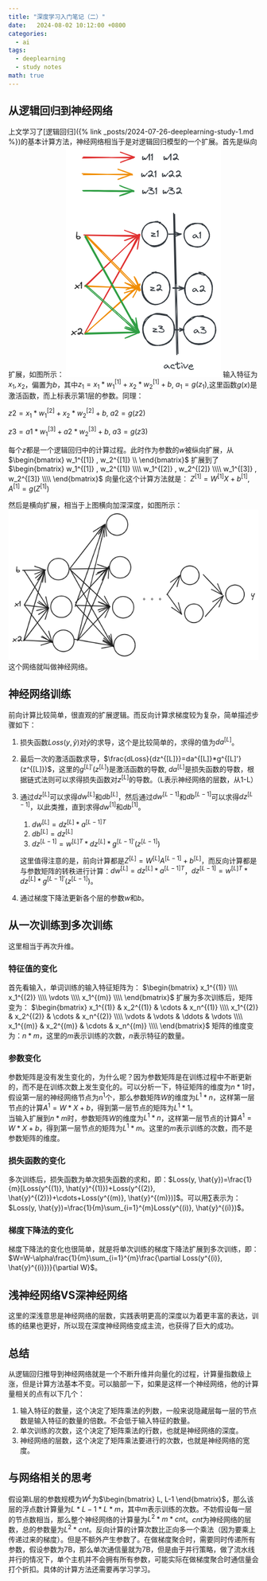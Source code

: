 ```yaml
---
title: "深度学习入门笔记（二）"
date:   2024-08-02 10:12:00 +0800
categories:
  - ai
tags:
  - deeplearning
  - study notes
math: true
---
```


<!-- 结构：
从逻辑回归到神经网络
从单次训练到多次训练
前向
后向
浅神经网络VS深神经网络 -->

## 从逻辑回归到神经网络
上文学习了[逻辑回归]({% link _posts/2024-07-26-deeplearning-study-1.md %})的基本计算方法，神经网络相当于是对逻辑回归模型的一个扩展。首先是纵向扩展，如图所示：
![神经网络纵向扩展](/assets/2024-07-29-deeplearning-study-2/纵向扩展.png)
输入特征为$x_1, x_2$，偏置为$b$，其中$z_1=x_1*w^{[1]}_1+x_2*w^{[1]}_2+b$, $a_1=g(z_1)$,这里函数$g(x)$是激活函数，而上标表示第1层的参数。同理：

$z2=x_1*w^{[2]}_1+x_2*w^{[2]}_2+b$, $a2=g(z2)$

$z3=a1*w^{[3]}_1+a2*w^{[3]}_2+b$, $a3=g(z3)$

每个$z$都是一个逻辑回归中的计算过程。此时作为参数的$w$被纵向扩展，从
$\begin{bmatrix}
  w_1^{[1]} , w_2^{[1]} \\
\end{bmatrix}$
扩展到了
$\begin{bmatrix}
  w_1^{[1]} , w_2^{[1]} \\\\
  w_1^{[2]} , w_2^{[2]} \\\\
  w_1^{[3]} , w_2^{[3]} \\\\
\end{bmatrix}$
向量化这个计算方法就是：
$Z^{[1]}=W^{[1]}X+b^{[1]}$, $A^{[1]}=g(Z^{[1]})$

然后是横向扩展，相当于上图横向加深深度，如图所示：
![神经网络横向扩展](/assets/2024-07-29-deeplearning-study-2/横向扩展.png)
这个网络就叫做神经网络。

## 神经网络训练
前向计算比较简单，很直观的扩展逻辑。而反向计算求梯度较为复杂，简单描述步骤如下：
1. 损失函数$Loss(y, \hat{y})$对$\hat{y}$的求导，这个是比较简单的，求得的值为$da^{[L]}$。
2. 最后一次的激活函数求导，$\frac{dLoss}{dz^{[L]}}=da^{[L]}*g^{[L]'}(z^{[L]})$，这里的$g^{[L]'}(z^{[L]})$是激活函数的导数, $da^{[L]}$是损失函数的导数，根据链式法则可以求得损失函数对$z^{[L]}$的导数。（L表示神经网络的层数，从1-L）
3. 通过$dz^{[L]}$可以求得$dw^{[L]}$和$db^{[L]}$，然后通过$dw^{[L-1]}$和$db^{[L-1]}$可以求得$dz^{[L-1]}$，以此类推，直到求得$dw^{[1]}$和$db^{[1]}$。
   1. $dw^{[L]}=dz^{[L]}*a^{[L-1]T}$
   2. $db^{[L]}=dz^{[L]}$
   3. $dz^{[L-1]}=w^{[L]T}*dz^{[L]}*g^{[L-1]'}(z^{[L-1]})$
   
   这里值得注意的是，前向计算都是$Z^{[L]}=W^{[L]}A^{[L-1]}+b^{[L]}$，而反向计算都是与参数矩阵的转秩进行计算：$dw^{[L]}=dz^{[L]}*a^{[L-1]T}$，$dz^{[L-1]}=w^{[L]T}*dz^{[L]}*g^{[L-1]'}(z^{[L-1]})$。
4. 通过梯度下降法更新各个层的参数$w$和$b$。

## 从一次训练到多次训练
这里相当于再次升维。
### 特征值的变化
首先看输入，单词训练的输入特征矩阵为：
$\begin{bmatrix}
  x_1^{(1)}  \\\\
  x_1^{(2)}  \\\\
  \vdots     \\\\
  x_1^{(m)}  \\\\
\end{bmatrix}$
扩展为多次训练后，矩阵变为：
$\begin{bmatrix}
  x_1^{(1)} & x_2^{(1)} & \cdots & x_n^{(1)} \\\\
  x_1^{(2)} & x_2^{(2)} & \cdots & x_n^{(2)} \\\\
  \vdots & \vdots & \ddots & \vdots \\\\
  x_1^{(m)} & x_2^{(m)} & \cdots & x_n^{(m)} \\\\
\end{bmatrix}$
矩阵的维度变为：$n*m$，这里的$m$表示训练的次数，$n$表示特征的数量。

### 参数变化
参数矩阵是没有发生变化的，为什么呢？因为参数矩阵是在训练过程中不断更新的，而不是在训练次数上发生变化的。可以分析一下，特征矩阵的维度为$n*1$时，假设第一层的神经网络节点为$n^{1}$个，那么参数矩阵$W$的维度为$L^{1}*n$，这样第一层节点的计算$A^{1} = W*X+b$，得到第一层节点的矩阵为$L^{1}*1$。  
当输入扩展到$n*m$时，参数矩阵$W$的维度为$L^{1}*n$，这样第一层节点的计算$A^{1} = W*X+b$，得到第一层节点的矩阵为$L^{1}*m$。这里的$m$表示训练的次数，而不是参数矩阵的维度。

### 损失函数的变化
多次训练后，损失函数为单次损失函数的求和，即：$Loss(y, \hat{y})=\frac{1}{m}[Loss(y^{(1)}, \hat{y}^{(1)})+Loss(y^{(2)}, \hat{y}^{(2)})+\cdots+Loss(y^{(m)}, \hat{y}^{(m)})]$。可以用$\sum$表示为：$Loss(y, \hat{y})=\frac{1}{m}\sum_{i=1}^{m}Loss(y^{(i)}, \hat{y}^{(i)})$。

### 梯度下降法的变化
梯度下降法的变化也很简单，就是将单次训练的梯度下降法扩展到多次训练，即：$W=W-\alpha\frac{1}{m}\sum_{i=1}^{m}\frac{\partial Loss(y^{(i)}, \hat{y}^{(i)})}{\partial W}$。

## 浅神经网络VS深神经网络
这里的深浅意思是神经网络的层数，实践表明更高的深度以为着更丰富的表达，训练的结果也更好，所以现在深度神经网络变成主流，也获得了巨大的成功。

## 总结
从逻辑回归推导到神经网络就是一个不断升维并向量化的过程，计算量指数级上涨，但是计算方法基本不变。可以脑部一下，如果是这样一个神经网络，他的计算量相关的点有以下几个：
1. 输入特征的数量，这个决定了矩阵乘法的列数，一般来说隐藏层每一层的节点数是输入特征的数量的倍数。不会低于输入特征的数量。
2. 单次训练的次数，这个决定了矩阵乘法的行数，也就是神经网络的深度。
3. 神经网络的层数，这个决定了矩阵乘法要进行的次数，也就是神经网络的宽度。

## 与网络相关的思考
假设第L层的参数规模为$W^{L}$为$\begin{bmatrix}
  L, L-1
\end{bmatrix}$，那么该层的浮点数计算量为$L*L-1*L*m$，其中$m$表示训练的次数。不妨假设每一层的节点数相当，那么整个神经网络的计算量为$L^2*m*cnt$。$cnt$为神经网络的层数，总的参数量为$L^2*cnt$。反向计算的计算次数比正向多一个乘法（因为要乘上传递过来的梯度）。但是不额外产生参数了。在做梯度聚合时，需要同时传递所有参数，假设参数为7B，那么单次通信量就为7B，但是由于并行策略，做了流水线并行的情况下，单个主机并不会拥有所有参数，可能实际在做梯度聚合时通信量会打个折扣。具体的计算方法还需要再学习学习。